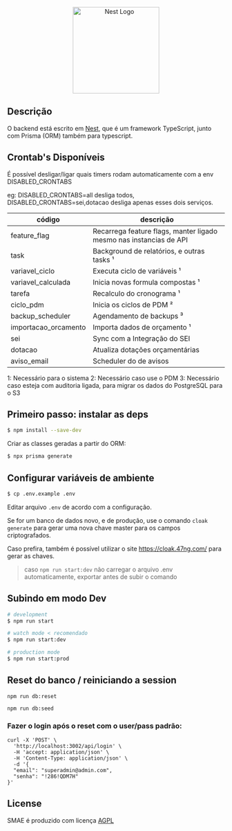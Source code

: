 <p align="center">
  <a href="http://nestjs.com/" target="blank"><img src="https://nestjs.com/img/logo-small.svg" width="200" alt="Nest Logo" /></a>
</p>

## Descrição

O backend está escrito em [Nest](https://github.com/nestjs/nest), que é um framework TypeScript, junto com Prisma (ORM) também para typescript.

## Crontab's Disponíveis

É possível desligar/ligar quais timers rodam automaticamente com a env DISABLED_CRONTABS

eg: DISABLED_CRONTABS=all desliga todos, DISABLED_CRONTABS=sei,dotacao desliga apenas esses dois serviços.

| código               | descrição                                                          |
| -------------------- | ------------------------------------------------------------------ |
| feature_flag         | Recarrega feature flags, manter ligado mesmo nas instancias de API |
| task                 | Background de relatórios, e outras tasks ¹                         |
| variavel_ciclo       | Executa ciclo de variáveis ¹                                       |
| variavel_calculada   | Inicia novas formula compostas ¹                                   |
| tarefa               | Recalculo do cronograma ¹                                          |
| ciclo_pdm            | Inicia os ciclos de PDM ²                                          |
| backup_scheduler     | Agendamento de backups ³                                           |
| importacao_orcamento | Importa dados de orçamento ¹                                       |
| sei                  | Sync com a Integração do SEI                                       |
| dotacao              | Atualiza dotações orçamentárias                                    |
| aviso_email          | Scheduler do de avisos                                             |

1: Necessário para o sistema
2: Necessário caso use o PDM
3: Necessário caso esteja com auditoria ligada, para migrar os dados do PostgreSQL para o S3

## Primeiro passo: instalar as deps

```bash
$ npm install --save-dev
```

Criar as classes geradas a partir do ORM:

```bash
$ npx prisma generate
```

## Configurar variáveis de ambiente

```bash
$ cp .env.example .env
```

Editar arquivo `.env` de acordo com a configuração.

Se for um banco de dados novo, e de produção, use o comando `cloak generate` para gerar uma nova chave master para os campos criptografados.

Caso prefira, também é possível utilizar o site https://cloak.47ng.com/ para gerar as chaves.

> caso `npm run start:dev` não carregar o arquivo .env automaticamente, exportar antes de subir o comando

## Subindo em modo Dev

```bash
# development
$ npm run start

# watch mode < recomendado
$ npm run start:dev

# production mode
$ npm run start:prod
```

## Reset do banco / reiniciando a session

    npm run db:reset

    npm run db:seed

### Fazer o login após o reset com o user/pass padrão:

    curl -X 'POST' \
      'http://localhost:3002/api/login' \
      -H 'accept: application/json' \
      -H 'Content-Type: application/json' \
      -d '{
      "email": "superadmin@admin.com",
      "senha": "!286!QDM7H"
    }'

## License

SMAE é produzido com licença [AGPL](../LICENSE)
